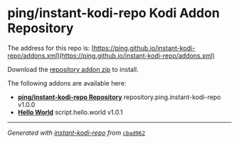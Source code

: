 # ping/instant-kodi-repo Kodi Addon Repository

The address for this repo is: [https://ping.github.io/instant-kodi-repo/addons.xml](https://ping.github.io/instant-kodi-repo/addons.xml)

Download the [repository addon zip](datadir/repository.ping.instant-kodi-repo/repository.ping.instant-kodi-repo-1.0.0.zip) to install.

The following addons are available here:

- [__ping/instant-kodi-repo Repository__](datadir/repository.ping.instant-kodi-repo/repository.ping.instant-kodi-repo-1.0.0.zip) repository.ping.instant-kodi-repo v1.0.0
- [__Hello World__](datadir/script.hello.world/script.hello.world-1.0.1.zip) script.hello.world v1.0.1

----
_Generated with [instant-kodi-repo](https://github.com/ping/instant-kodi-repo/) from_ [``cbad962``](https://github.com/ping/instant-kodi-repo/commit/cbad962d7f3fecaa32cf91ceee17be5d729718d3)
